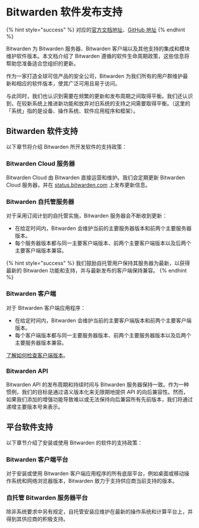 # Bitwarden 软件发布支持

{% hint style="success" %}
对应的[官方文档地址](https://bitwarden.com/help/article/bitwarden-software-release-support/)、[GitHub 地址](https://github.com/bitwarden/help/blob/master/_articles/hosting/bitwarden-software-release-support.md)
{% endhint %}

Bitwarden 为 Bitwarden 服务器、Bitwarden 客户端以及其他支持的集成和模块维护软件版本。本文档介绍了 Bitwarden 遵循的软件生命周期政策，这些信息将帮助您准备适合您组织的更新。

作为一家打造全球可信产品的安全公司，Bitwarden 为我们所有的用户群维护最新和相应的软件版本，使其广泛可用且易于访问。

与此同时，我们也认识到需要在频繁的更新和发布周期之间取得平衡。我们还认识到，在较新系统上推进新功能和放弃对旧系统的支持之间需要取得平衡。（这里的「系统」指的是设备、操作系统、软件应用程序和框架）。

## Bitwarden 软件支持 <a href="#bitwarden-software-support" id="bitwarden-software-support"></a>

以下章节将介绍 Bitwarden 所开发软件的支持政策：

### Bitwarden Cloud 服务器 <a href="#bitwarden-cloud" id="bitwarden-cloud"></a>

Bitwarden Cloud 由 Bitwarden 直接运营和维护。我们会定期更新 Bitwarden Cloud 服务器，并在 [status.bitwarden.com](https://status.bitwarden.com/) 上发布更新信息。

### Bitwarden 自托管服务器 <a href="#bitwarden-server" id="bitwarden-server"></a>

对于采用订阅计划的自托管实施，Bitwarden 服务器会不断收到更新：

* 在给定时间内，Bitwarden 会维护当前的主要服务器版本和前两个主要服务器版本。
* 每个服务器版本都与同一主要客户端版本、前两个主要客户端版本以及后两个主要客户端版本兼容。

{% hint style="success" %}
我们鼓励自托管用户保持其服务器为最新，以获得最新的 Bitwarden 功能和支持，并与最新发布的客户端保持兼容。
{% endhint %}

### Bitwarden 客户端 <a href="#bitwarden-clients" id="bitwarden-clients"></a>

对于 Bitwarden 客户端应用程序：

* 在给定时间内，Bitwarden 会维护当前的主要客户端版本和前两个主要客户端版本。
* 每个客户端版本都与同一主要服务器版本、前两个主要服务器版本以及后两个主要服务器版本兼容。

[了解如何检查客户端版本](versioning.md#client-version)。

### Bitwarden API

Bitwarden API 的发布周期和持续时间与 Bitwarden 服务器保持一致。作为一种惯例，我们的目标是通过语义版本化来无限期地提供 API 的向后兼容性。然而，如果我们添加的增强功能导致难以或无法保持向后兼容所有先前版本，我们将通过递增主要版本号来表示。

## 平台软件支持 <a href="#platform-software-support" id="platform-software-support"></a>

以下章节介绍了安装或使用 Bitwarden 的软件的支持政策：

### Bitwarden 客户端平台 <a href="#platforms-for-bitwarden-clients" id="platforms-for-bitwarden-clients"></a>

对于安装或使用 Bitwarden 客户端应用程序的所有底层平台，例如桌面或移动操作系统和网络浏览器版本，Bitwarden 致力于支持供应商当前支持的版本。

### 自托管 Bitwarden 服务器平台 <a href="#platforms-for-self-hosted-bitwarden-servers" id="platforms-for-self-hosted-bitwarden-servers"></a>

除非系统要求中另有规定，自托管安装应维护在最新的操作系统和计算平台上，并得到其供应商的积极支持。
